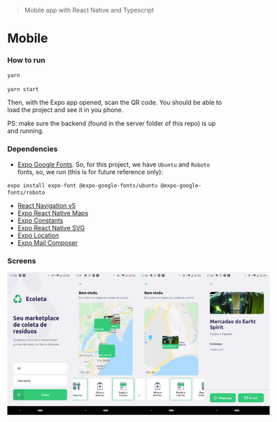 > Mobile app with React Native and Typescript

# Mobile




### How to run

```
yarn 

yarn start
```

Then, with the Expo app opened, scan the QR code. You should be able to load the project and see it in you phone.

PS: make sure the backend (found in the server folder of this repo) is up and running.

### Dependencies

- [Expo Google Fonts](https://github.com/expo/google-fonts). So, for this project, we have `Ubuntu` and `Roboto` fonts, so, we run (this is for future reference only): 

```
expo install expo-font @expo-google-fonts/ubuntu @expo-google-fonts/roboto
```

- [React Navigation v5](https://reactnavigation.org/docs/getting-started)
- [Expo React Native Maps](https://docs.expo.io/versions/latest/sdk/map-view/)
- [Expo Constants](https://docs.expo.io/versions/latest/sdk/constants/)
- [Expo React Native SVG](https://docs.expo.io/versions/latest/sdk/svg/)
- [Expo Location](https://docs.expo.io/versions/latest/sdk/location/)
- [Expo Mail Composer](https://docs.expo.io/versions/latest/sdk/mail-composer/)


### Screens

<p style="display: flex; align-items: center; justify-content: space-around;">
    <img alt="eColeta" src="../.github/mobile-1.png" width="150px" />
    <img alt="eColeta" src="../.github/mobile-2.png" width="150px" />
    <img alt="eColeta" src="../.github/mobile-3.png" width="150px" />
    <img alt="eColeta" src="../.github/mobile-4.png" width="150px" />
</p>
